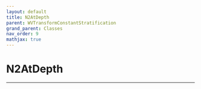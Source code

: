 ```yaml
---
layout: default
title: N2AtDepth
parent: WVTransformConstantStratification
grand_parent: Classes
nav_order: 9
mathjax: true
---
```


#  N2AtDepth




---

